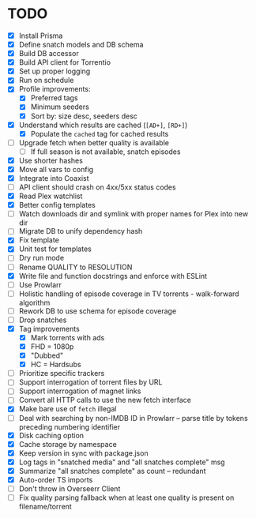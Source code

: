 # TODO

- [x] Install Prisma
- [x] Define snatch models and DB schema
- [x] Build DB accessor
- [x] Build API client for Torrentio
- [x] Set up proper logging
- [x] Run on schedule
- [x] Profile improvements:
  - [x] Preferred tags
  - [x] Minimum seeders
  - [x] Sort by: size desc, seeders desc
- [x] Understand which results are cached (`[AD+]`, `[RD+]`)
  - [x] Populate the `cached` tag for cached results
- [ ] Upgrade fetch when better quality is available
  - [ ] If full season is not available, snatch episodes
- [x] Use shorter hashes
- [x] Move all vars to config
- [x] Integrate into Coaxist
- [ ] API client should crash on 4xx/5xx status codes
- [x] Read Plex watchlist
- [x] Better config templates
- [ ] Watch downloads dir and symlink with proper names for Plex into new dir
- [ ] Migrate DB to unify dependency hash
- [x] Fix template
- [x] Unit test for templates
- [ ] Dry run mode
- [ ] Rename QUALITY to RESOLUTION
- [x] Write file and function docstrings and enforce with ESLint
- [ ] Use Prowlarr
- [ ] Holistic handling of episode coverage in TV torrents - walk-forward
      algorithm
- [ ] Rework DB to use schema for episode coverage
- [ ] Drop snatches
- [x] Tag improvements
  - [x] Mark torrents with ads
  - [x] FHD = 1080p
  - [x] "Dubbed"
  - [x] HC = Hardsubs
- [ ] Prioritize specific trackers
- [ ] Support interrogation of torrent files by URL
- [ ] Support interrogation of magnet links
- [ ] Convert all HTTP calls to use the new fetch interface
- [x] Make bare use of `fetch` illegal
- [ ] Deal with searching by non-IMDB ID in Prowlarr – parse title by tokens
      preceding numbering identifier
- [x] Disk caching option
- [x] Cache storage by namespace
- [x] Keep version in sync with package.json
- [x] Log tags in "snatched media" and "all snatches complete" msg
- [x] Summarize "all snatches complete" as count – redundant
- [x] Auto-order TS imports
- [ ] Don't throw in Overseerr Client
- [ ] Fix quality parsing fallback when at least one quality is present on
      filename/torrent
